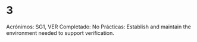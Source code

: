 # 3

Acrónimos: SG1, VER
Completado: No
Prácticas: Establish and maintain the environment needed to support verification.